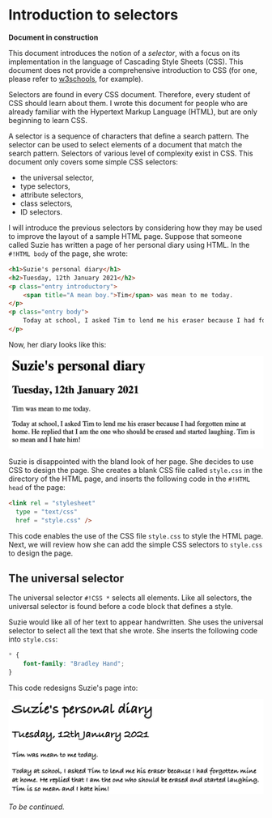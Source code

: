 # Introduction to selectors

**Document in construction**

This document introduces the notion of a *selector*, with a focus on its implementation in the language of Cascading Style Sheets (CSS). This document does not provide a comprehensive introduction to CSS (for one, please refer to [w3schools][css-tutorial], for example).

Selectors are found in every CSS document. Therefore, every student of CSS should learn about them. I wrote this document for people who are already familiar with the Hypertext Markup Language (HTML), but are only beginning to learn CSS.

A selector is a sequence of characters that define a search pattern. The selector can be used to select elements of a document that match the search pattern. Selectors of various level of complexity exist in CSS. This document only covers some simple CSS selectors:

* the universal selector,
* type selectors,
* attribute selectors,
* class selectors,
* ID selectors.

I will introduce the previous selectors by considering how they may be used to improve the layout of a sample HTML page. Suppose that someone called Suzie has written a page of her personal diary using HTML. In the `#!HTML body` of the page, she wrote:
``` HTML
<h1>Suzie's personal diary</h1>
<h2>Tuesday, 12th January 2021</h2>
<p class="entry introductory">
    <span title="A mean boy.">Tim</span> was mean to me today.
</p>
<p class="entry body">
    Today at school, I asked Tim to lend me his eraser because I had forgotten mine at home. He replied that I am the one who should be erased and started laughing. Tim is so mean and <span id="angry">I hate him</span>!
</p>
```

Now, her diary looks like this:

![A sample html page with default layout.][default]

Suzie is disappointed with the bland look of her page. She decides to use CSS to design the page. She creates a blank CSS file called `style.css` in the directory of the HTML page, and inserts the following code in the `#!HTML head` of the page:
```HTML
<link rel = "stylesheet"
  type = "text/css"
  href = "style.css" />
```

This code enables the use of the CSS file `style.css` to style the HTML page. Next, we will review how she can add the simple CSS selectors to `style.css` to design the page.

[default]: ../resources/images/tutorials/selectors/default.png

## The universal selector

The universal selector `#!CSS *` selects all elements. Like all selectors, the universal selector is found before a code block that defines a style.

Suzie would like all of her text to appear handwritten. She uses the universal selector to select all the text that she wrote. She inserts the following code into `style.css`:
```CSS hl_lines="1"
* {
    font-family: "Bradley Hand";
}
```
This code redesigns Suzie's page into:

![A sample html page with default layout.][universal_selector]

[universal_selector]: ../resources/images/tutorials/selectors/universal_selector.png




*To be continued.*

[css-tutorial]: https://www.w3schools.com/css/default.asp